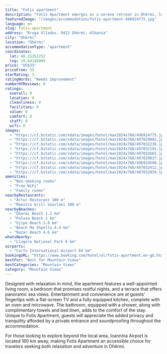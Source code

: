 ```yaml
---
title: "Fotis apartment"
description: "Fotis Apartment emerges as a serene retreat in Dhërmi, located just a short 2."
featuredImage: "/images/accommodation/fotis-apartment-496924775.jpg"
language: en
slug: fotis-apartment
address: "Rruga Vlladas, 9422 Dhërmi, Albania"
city: "Dhërmi"
location: "Dhërmi"
accommodationType: "apartment"
coordinates:
  lat: 40.15352252
  lng: 19.64146909
price: "US$35"
priceFrom: 35
starRating: 3
ratingWords: "Needs Improvement"
numberOfReviews: 0
ratings:
  overall: 0
  location: 0
  cleanliness: 0
  facilities: 0
  value: 0
  comfort: 0
  staff: 0
  wifi: 0
images:
  - "https://cf.bstatic.com/xdata/images/hotel/max1024x768/496924775.jpg?k=15e24a48591b6aaac2a9cd6ea2248eff6a338d928bac17927a1b8900af431631&o=&hp=1"
  - "https://cf.bstatic.com/xdata/images/hotel/max1024x768/497029882.jpg?k=2e7c6980bc6e8c3d9f2164314ae0c8df29780609dde335ad79ae80ac2c1ca59a&o=&hp=1"
  - "https://cf.bstatic.com/xdata/images/hotel/max1024x768/497032236.jpg?k=269d03f451b8f7b224e4b0393d2b09b0ead8083e66635584b6826638d350590b&o=&hp=1"
  - "https://cf.bstatic.com/xdata/images/hotel/max1024x768/497032191.jpg?k=b7874ec0bc6604540473f01e71e3a0f4038b29a6c941a0b713c8993c779ad7dc&o=&hp=1"
  - "https://cf.bstatic.com/xdata/images/hotel/max1024x768/497032665.jpg?k=0043038d9ed22cf1fb239eafde7d639c579c472fa91589bc619cf6efc8e89fae&o=&hp=1"
  - "https://cf.bstatic.com/xdata/images/hotel/max1024x768/497029837.jpg?k=653d8fd2526b7146b4d103a4787a410ccafca62c51ebced1bc7eebf3173e275a&o=&hp=1"
  - "https://cf.bstatic.com/xdata/images/hotel/max1024x768/496924590.jpg?k=e297899485479a5c8beec691910bb5f3686da6695a2e0b8e6def31db0b318ab7&o=&hp=1"
  - "https://cf.bstatic.com/xdata/images/hotel/max1024x768/497032412.jpg?k=894b9e0e58f1875c7da26444f101178df269993d02f65d5d4a189796181af2e2&o=&hp=1"
  - "https://cf.bstatic.com/xdata/images/hotel/max1024x768/497032034.jpg?k=0d2d3525da7810a3f262991721ec836788bbbe123c5cfc7d198e850a10cba78f&o=&hp=1"
amenities:
  - "Non-smoking rooms"
  - "Free WiFi"
  - "Family rooms"
nearbyRestaurants:
  - "Artur Restorant 300 m"
  - "Maestro Grill Souvlaki 300 m"
nearbyBeaches:
  - "Dhermi Beach 1.2 km"
  - "Palasa Beach 2 km"
  - "Gjipe Beach 3.8 km"
  - "Beach Me Shpella 4.4 km"
  - "Nazar Beach 4.6 km"
whatsNearby:
  - "Llogora National Park 6 km"
airports:
  - "Corfu International Airport 64 km"
bookingURL: "https://www.booking.com/hotel/al/fotis-apartment.en-gb.html?aid=8035640"
bestFor: "Best for Mountain Views"
bestCategories: "Mountain Views"
category: "Mountain Views"
---
```


Designed with relaxation in mind, the apartment features a well-appointed living room, a bedroom that promises restful nights, and a terrace that offers panoramic sea views. Entertainment and convenience are at guests' fingertips with a flat-screen TV and a fully equipped kitchen, complete with an oven and microwave. The bathroom, equipped with a shower, along with complimentary towels and bed linen, adds to the comfort of the stay. Unique to Fotis Apartment, guests will appreciate the added privacy and tranquility afforded by a private entrance and soundproofing throughout the accommodation.

For those looking to explore beyond the local area, Ioannina Airport is located 160 km away, making Fotis Apartment an accessible choice for travelers seeking both relaxation and adventure in Dhërmi.